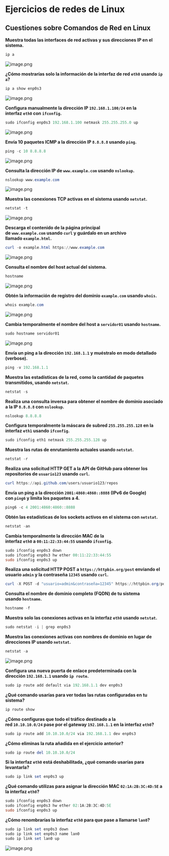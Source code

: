 # Ejercicios de redes de Linux

## **Cuestiones sobre Comandos de Red en Linux**

**Muestra todas las interfaces de red activas y sus direcciones IP en el sistema.**

```powershell
ip a
```

![image.png](image.png)

**¿Cómo mostrarías solo la información de la interfaz de red `eth0` usando `ip a`?**

```powershell
ip a show enp0s3
```

![image.png](4096987a-319f-41a6-bd0b-45a97fb8edca.png)

**Configura manualmente la dirección IP `192.168.1.100/24` en la interfaz `eth0` con `ifconfig`.**

```powershell
sudo ifconfig enp0s3 192.168.1.100 netmask 255.255.255.0 up
```

![image.png](image%201.png)

**Envía 10 paquetes ICMP a la dirección IP `8.8.8.8` usando `ping`.**

```powershell
ping -c 10 8.8.8.8
```

![image.png](image%202.png)

**Consulta la dirección IP de `www.example.com` usando `nslookup`.**

```powershell
nslookup www.example.com
```

![image.png](image%203.png)

**Muestra las conexiones TCP activas en el sistema usando `netstat`.**

```powershell
netstat -t
```

![image.png](image%204.png)

**Descarga el contenido de la página principal de `www.example.com` usando `curl` y guárdalo en un archivo llamado `example.html`.**

```powershell
curl -o example.html https://www.example.com
```

![image.png](image%205.png)

**Consulta el nombre del host actual del sistema.**

```powershell
hostname
```

![image.png](image%206.png)

**Obtén la información de registro del dominio `example.com` usando `whois`.**

```powershell
whois example.com
```

![image.png](image%207.png)

**Cambia temporalmente el nombre del host a `servidor01` usando `hostname`.**

```powershell
sudo hostname servidor01
```

![image.png](image%208.png)

**Envía un ping a la dirección `192.168.1.1` y muéstralo en modo detallado (verbose).**

```powershell
ping -v 192.168.1.1
```

**Muestra las estadísticas de la red, como la cantidad de paquetes transmitidos, usando `netstat`.**

```powershell
netstat -s
```

**Realiza una consulta inversa para obtener el nombre de dominio asociado a la IP `8.8.8.8` con `nslookup`.**

```powershell
nslookup 8.8.8.8
```

**Configura temporalmente la máscara de subred `255.255.255.128` en la interfaz `eth1` usando `ifconfig`.**

```powershell
sudo ifconfig eth1 netmask 255.255.255.128 up
```

**Muestra las rutas de enrutamiento actuales usando `netstat`.**

```powershell
netstat -r
```

**Realiza una solicitud HTTP GET a la API de GitHub para obtener los repositorios de `usuario123` usando `curl`.**

```powershell
curl https://api.github.com/users/usuario123/repos
```

**Envía un ping a la dirección `2001:4860:4860::8888` (IPv6 de Google) con `ping6` y limita los paquetes a 4.**

```powershell
ping6 -c 4 2001:4860:4860::8888
```

**Obtén las estadísticas de los sockets activos en el sistema con `netstat`.**

```powershell
netstat -an
```

**Cambia temporalmente la dirección MAC de la interfaz `eth0` a `00:11:22:33:44:55` usando `ifconfig`.**

```powershell
sudo ifconfig enp0s3 down
sudo ifconfig enp0s3 hw ether 00:11:22:33:44:55
sudo ifconfig enp0s3 up
```

**Realiza una solicitud HTTP POST a `https://httpbin.org/post` enviando el usuario `admin` y la contraseña `12345` usando `curl`.**

```powershell
curl -X POST -d "usuario=admin&contraseña=12345" https://httpbin.org/post
```

**Consulta el nombre de dominio completo (FQDN) de tu sistema usando `hostname`.**

```powershell
hostname -f
```

**Muestra solo las conexiones activas en la interfaz `eth0` usando `netstat`.**

```powershell
sudo netstat -i | grep enp0s3
```

**Muestra las conexiones activas con nombres de dominio en lugar de direcciones IP usando `netstat`.**

```powershell
netstat -a
```

![image.png](image%209.png)

**Configura una nueva puerta de enlace predeterminada con la dirección `192.168.1.1` usando `ip route`.**

```powershell
sudo ip route add default via 192.168.1.1 dev enp0s3
```

**¿Qué comando usarías para ver todas las rutas configuradas en tu sistema?**

```powershell
ip route show
```

**¿Cómo configuras que todo el tráfico destinado a la red `10.10.10.0/24` pase por el gateway `192.168.1.1` en la interfaz `eth0`?**

```powershell
sudo ip route add 10.10.10.0/24 via 192.168.1.1 dev enp0s3
```

**¿Cómo eliminas la ruta añadida en el ejercicio anterior?**

```powershell
sudo ip route del 10.10.10.0/24
```

**Si la interfaz `eth0` está deshabilitada, ¿qué comando usarías para levantarla?**

```powershell
sudo ip link set enp0s3 up
```

**¿Qué comando utilizas para asignar la dirección MAC `02:1A:2B:3C:4D:5E` a la interfaz `eth0`?**

```powershell
sudo ifconfig enp0s3 down
sudo ifconfig enp0s3 hw ether 02:1A:2B:3C:4D:5E
sudo ifconfig enp0s3 up
```

**¿Cómo renombrarías la interfaz `eth0` para que pase a llamarse `lan0`?**

```powershell
sudo ip link set enp0s3 down
sudo ip link set enp0s3 name lan0
sudo ip link set lan0 up
```

![image.png](image%2010.png)